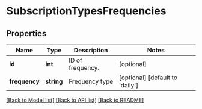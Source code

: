 # SubscriptionTypesFrequencies

## Properties
Name | Type | Description | Notes
------------ | ------------- | ------------- | -------------
**id** | **int** | ID of frequency. | [optional] 
**frequency** | **string** | Frequency type | [optional] [default to 'daily']

[[Back to Model list]](../README.md#documentation-for-models) [[Back to API list]](../README.md#documentation-for-api-endpoints) [[Back to README]](../README.md)


